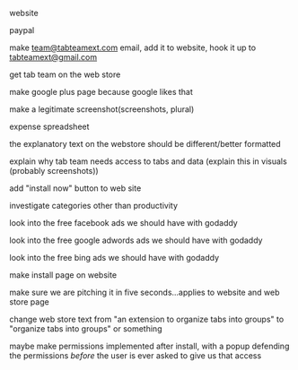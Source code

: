 website<br>

paypal<br>

make team@tabteamext.com email, add it to website, hook it up to tabteamext@gmail.com<br>

get tab team on the web store<br>

make google plus page because google likes that<br>

make a legitimate screenshot(screenshots, plural)<br>

expense spreadsheet<br>

the explanatory text on the webstore should be different/better formatted <br>

explain why tab team needs access to tabs and data (explain this in visuals (probably screenshots))<br>

add "install now" button to web site<br>

investigate categories other than productivity<br>

look into the free facebook ads we should have with godaddy<br>

look into the free google adwords ads we should have with godaddy<br>

look into the free bing ads we should have with godaddy<br>

make install page on website<br>

make sure we are pitching it in five seconds...applies to website and web store page<br>

change web store text from "an extension to organize tabs into groups" to "organize tabs into groups" or something<br>

maybe make permissions implemented after install, with a popup defending the permissions <i>before</i> the user is ever asked to give us that access<br>